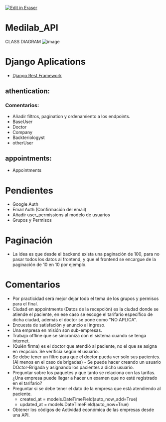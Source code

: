 <p><a target="_blank" href="https://app.eraser.io/workspace/qzVp6cXhCuxrzBjIWa63" id="edit-in-eraser-github-link"><img alt="Edit in Eraser" src="https://firebasestorage.googleapis.com/v0/b/second-petal-295822.appspot.com/o/images%2Fgithub%2FOpen%20in%20Eraser.svg?alt=media&amp;token=968381c8-a7e7-472a-8ed6-4a6626da5501"></a></p>

# Medilab_API
CLASS DIAGRAM
![image](https://github.com/SJanna/Medilab_API/assets/70728090/d720955d-d41f-4150-99ee-406f6a6fbc96)


# Django Aplications
- [﻿Django Rest Framework](https://www.django-rest-framework.org/) 
## athentication:
### Comentarios:
- Añadir filtros, pagination y ordenamiento a los endpoints.
- BaseUser
- Doctor
- Company
- Backteriologyst
- otherUser
## appointments:
- Appointments
# Pendientes
- Google Auth
- Email Auth (Confirmación del email)
- Añadir user_permissions al modelo de usuarios
- Grupos y Permisos
# Paginación
- La idea es que desde el backend exista una paginación de 100, para no pasar todos los datos al frontend, y que el frontend se encargue de la paginación de 10 en 10 por ejemplo.
# Comentarios
- Por practicidad será mejor dejar todo el tema de los grupos y permisos para el final.
- Ciudad en appointments (Datos de la recepción) es la ciudad donde se atiende el paciente, en ese caso se escoge el tarifario específico de dicha ciudad, además el doctor se pone como "NO APLICA".
- Encuesta de satisfación y anuncio al ingreso.
- Una empresa en misión son sub-empresas.
- Trabajo offline que se sincroniza con el sistema cuando se tenga internet.
- (Quién firma) es el doctor que atendió al paciente, no el que se asigna en recpción. Se verificia según el usuario.
- Se debe tener un filtro para que el doctor pueda ver solo sus pacientes. (Al menos en el caso de brigadas) - Se puede hacer creando un usuario DOctor-Brigada y asignando los pacientes a dicho usuario.
- Preguntar sobre los paquetes y que tanto se relaciona con las tarifas. ¿Una empresa puede llegar a hacer un examen que no esté registrado en el tarifario?
- Preguntar si se debe tener el dato de la empresa que está atendiendo al paciente.
    - created_at = models.DateTimeField(auto_now_add=True)
    - updated_at = models.DateTimeField(auto_now=True)
- Obtener los códigos de Actividad económica de las empresas desde una API.



<!--- Eraser file: https://app.eraser.io/workspace/qzVp6cXhCuxrzBjIWa63 --->
